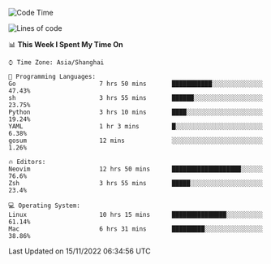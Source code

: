 <!--START_SECTION:waka-->
![Code Time](http://img.shields.io/badge/Code%20Time-981%20hrs%204%20mins-blue)

![Lines of code](https://img.shields.io/badge/From%20Hello%20World%20I%27ve%20Written-24%20Thousand%20lines%20of%20code-blue)

📊 **This Week I Spent My Time On** 

```text
⌚︎ Time Zone: Asia/Shanghai

💬 Programming Languages: 
Go                       7 hrs 50 mins       ███████████░░░░░░░░░░░░░░   47.43% 
sh                       3 hrs 55 mins       ██████░░░░░░░░░░░░░░░░░░░   23.75% 
Python                   3 hrs 10 mins       ████░░░░░░░░░░░░░░░░░░░░░   19.24% 
YAML                     1 hr 3 mins         █░░░░░░░░░░░░░░░░░░░░░░░░   6.38% 
gosum                    12 mins             ░░░░░░░░░░░░░░░░░░░░░░░░░   1.26%

🔥 Editors: 
Neovim                   12 hrs 50 mins      ███████████████████░░░░░░   76.6% 
Zsh                      3 hrs 55 mins       █████░░░░░░░░░░░░░░░░░░░░   23.4%

💻 Operating System: 
Linux                    10 hrs 15 mins      ███████████████░░░░░░░░░░   61.14% 
Mac                      6 hrs 31 mins       █████████░░░░░░░░░░░░░░░░   38.86%

```


 Last Updated on 15/11/2022 06:34:56 UTC
<!--END_SECTION:waka-->
